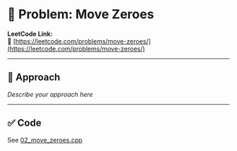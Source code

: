 ﻿# 🧠 Problem: Move Zeroes

**LeetCode Link:**  
🔗 [https://leetcode.com/problems/move-zeroes/](https://leetcode.com/problems/move-zeroes/)

---

## 🚀 Approach

_Describe your approach here_

---

## ✅ Code

See [02_move_zeroes.cpp](./02_move_zeroes.cpp)
